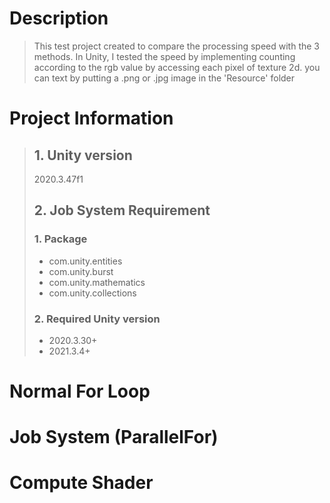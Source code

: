 # Description
> This test project created to compare the processing speed with the 3 methods.
> In Unity, I tested the speed by implementing counting according to the rgb value by accessing each pixel of texture 2d.
> you can text by putting a .png or .jpg image in the 'Resource' folder

# Project Information
> ## 1. Unity version
> 2020.3.47f1
> ## 2. Job System Requirement
> ### 1. Package
> * com.unity.entities
> * com.unity.burst
> * com.unity.mathematics
> * com.unity.collections
> ### 2. Required Unity version
> * 2020.3.30+
> * 2021.3.4+

# Normal For Loop


# Job System (ParallelFor)

# Compute Shader
